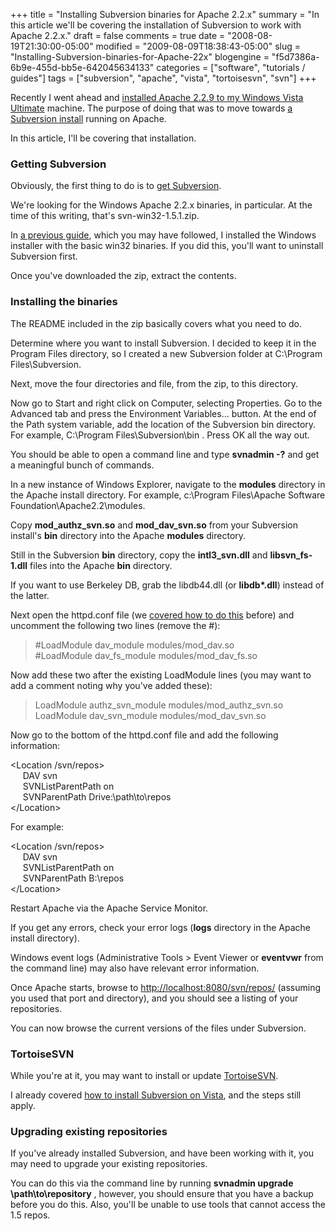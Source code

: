 +++
title = "Installing Subversion binaries for Apache 2.2.x"
summary = "In this article we'll be covering the installation of Subversion to work with Apache 2.2.x."
draft = false
comments = true
date = "2008-08-19T21:30:00-05:00"
modified = "2009-08-09T18:38:43-05:00"
slug = "Installing-Subversion-binaries-for-Apache-22x"
blogengine = "f5d7386a-6b9e-455d-bb5e-642045634133"
categories = ["software", "tutorials / guides"]
tags = ["subversion", "apache", "vista", "tortoisesvn", "svn"]
+++

<p>Recently I went ahead and <a href="/words/post/Install-Apache-229-to-Windows-Vista-Ultimate.aspx">installed Apache 2.2.9 to my Windows Vista Ultimate</a> machine. The purpose of doing that was to move towards <a href="/words/post/Playing-around-with-Subversion-with-a-test-repository.aspx">a Subversion install</a> running on Apache.</p>
<p>In this article, I'll be covering that installation.</p>
<h3>Getting Subversion</h3>
<p>Obviously, the first thing to do is to <a href="http://subversion.tigris.org/" target="_blank">get Subversion</a>.</p>
<p>We're looking for the Windows Apache 2.2.x binaries, in particular. At the time of this writing, that's svn-win32-1.5.1.zip.</p>
<div class="note">
<p>In <a href="/words/post/Playing-around-with-Subversion-with-a-test-repository.aspx">a previous guide</a>, which you may have followed,&nbsp;I installed the Windows installer with the basic win32 binaries. If you did this, you'll want to uninstall Subversion first.</p>
</div>
<p>Once you've downloaded the zip, extract the contents.</p>
<h3>Installing the binaries</h3>
<p>The&nbsp;README included in the zip&nbsp;basically covers what you need to do.</p>
<p>Determine where you want&nbsp;to install Subversion. I decided to keep it in the Program Files directory, so I created a new Subversion folder&nbsp;at C:\Program Files\Subversion.</p>
<p>Next, move the four directories and file, from the zip,&nbsp;to this directory.</p>
<p>Now go to Start and right click on Computer, selecting Properties. Go to the Advanced tab and press the Environment Variables... button. At the end of the Path system variable, add the location of the Subversion bin directory. For example, C:\Program Files\Subversion\bin . Press OK all the way out.</p>
<div class="note">
<p>You should be able to open a command line and type <strong>svnadmin -?</strong> and get a meaningful bunch of commands.</p>
</div>
<p>In a new instance of Windows Explorer, navigate to the <strong>modules</strong> directory in the Apache install directory. For example, c:\Program Files\Apache Software Foundation\Apache2.2\modules.</p>
<p>Copy <strong>mod_authz_svn.so</strong> and <strong>mod_dav_svn.so</strong> from your Subversion install's <strong>bin</strong> directory into the Apache <strong>modules</strong> directory.</p>
<p>Still in the Subversion&nbsp;<strong>bin</strong> directory, copy the <strong>intl3_svn.dll</strong> and <strong>libsvn_fs-1.dll</strong> files into the Apache <strong>bin</strong> directory.</p>
<div class="note">
<p>If you want to use Berkeley DB, grab the libdb44.dll (or <strong>libdb*.dll</strong>)&nbsp;instead of the latter.</p>
</div>
<p>Next open the httpd.conf file (we <a href="/words/post/Install-Apache-229-to-Windows-Vista-Ultimate.aspx">covered how to do this</a> before) and uncomment the following two lines (remove the #):</p>
<blockquote>
<p>#LoadModule dav_module modules/mod_dav.so<br />#LoadModule dav_fs_module modules/mod_dav_fs.so</p>
</blockquote>
<p>Now add these two after the existing LoadModule lines (you may want to add a comment noting why&nbsp;you've added these):</p>
<blockquote>
<p>LoadModule authz_svn_module modules/mod_authz_svn.so<br />LoadModule dav_svn_module modules/mod_dav_svn.so</p>
</blockquote>
<p>Now go to the bottom of the httpd.conf file and add the following information:</p>
<p>&lt;Location /svn/repos&gt;<br />&nbsp;&nbsp;&nbsp;&nbsp; DAV svn<br />&nbsp;&nbsp;&nbsp;&nbsp; SVNListParentPath on<br />&nbsp;&nbsp;&nbsp;&nbsp; SVNParentPath Drive:\path\to\repos<br />&lt;/Location&gt;&nbsp;</p>
<p>For example:</p>
<p>&lt;Location /svn/repos&gt;<br />&nbsp;&nbsp;&nbsp;&nbsp; DAV svn<br />&nbsp;&nbsp;&nbsp;&nbsp; SVNListParentPath on<br />&nbsp;&nbsp;&nbsp;&nbsp; SVNParentPath B:\repos<br />&lt;/Location&gt;</p>
<p>Restart Apache via the Apache Service Monitor.</p>
<div class="tip">
<p>If you get any errors, check your error logs (<strong>logs</strong> directory in the Apache install directory).</p>
<p>Windows event logs (Administrative Tools &gt; Event Viewer or <strong>eventvwr</strong> from the command line) may also have relevant error information.</p>
</div>
<p>Once Apache starts, browse to <a href="http://localhost:8080/svn/repos/">http://localhost:8080/svn/repos/</a> (assuming you used that port and directory), and you should see a listing of your repositories.</p>
<p>You can now browse the current versions of the files under Subversion.</p>
<h3>TortoiseSVN</h3>
<p>While you're at it, you may want to install or update <a href="http://tortoisesvn.net" target="_blank">TortoiseSVN</a>.</p>
<p>I already covered <a href="/words/post/Installing-TortoiseSVN-to-Windows-Vista.aspx">how to install Subversion on Vista</a>, and the steps still apply.</p>
<h3>Upgrading existing repositories</h3>
<p>If you've already installed Subversion, and have been working with it, you may need to upgrade your existing repositories.</p>
<p>You can do this via the command line by running <strong>svnadmin upgrade \path\to\repository</strong> , however, you should ensure that you have a backup before you do this. Also, you'll be unable to use tools that cannot access the 1.5 repos.</p>
